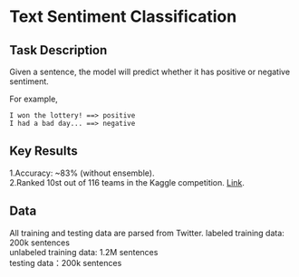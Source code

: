 Text Sentiment Classification 
==
## Task Description
Given a sentence, the model will predict whether it has positive or negative sentiment.  

For example,
```
I won the lottery! ==> positive
I had a bad day... ==> negative
```

## Key Results
1.Accuracy: ~83% (without ensemble).  
2.Ranked 10st out of 116 teams in the Kaggle competition. [Link](https://www.kaggle.com/c/ml-2018spring-hw5/leaderboard).

## Data
All training and testing data are parsed from Twitter.
  labeled training data: 200k sentences  
  unlabeled training data: 1.2M sentences    
  testing data：200k sentences  
